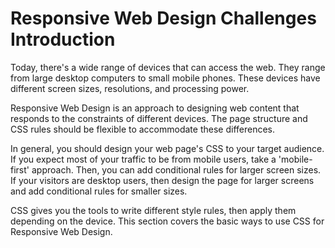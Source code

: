 # Responsive Web Design Challenges Introduction

Today, there's a wide range of devices that can access the web. They range from large desktop computers to small mobile phones. These devices have different screen sizes, resolutions, and processing power.

Responsive Web Design is an approach to designing web content that responds to the constraints of different devices. The page structure and CSS rules should be flexible to accommodate these differences.

In general, you should design your web page's CSS to your target audience. If you expect most of your traffic to be from mobile users, take a 'mobile-first' approach. Then, you can add conditional rules for larger screen sizes. If your visitors are desktop users, then design the page for larger screens and add conditional rules for smaller sizes.

CSS gives you the tools to write different style rules, then apply them depending on the device. This section covers the basic ways to use CSS for Responsive Web Design.


